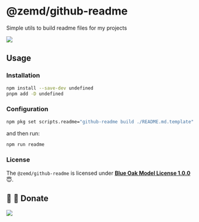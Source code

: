 # @zemd/github-readme

Simple utils to build readme files for my projects


[![](https://img.shields.io/npm/v/@zemd/github-readme?color=%230000ff&labelColor=%23000)](https://www.npmjs.com/package/@zemd/github-readme)


## Usage

### Installation

```bash
npm install --save-dev undefined
pnpm add -D undefined
```

### Configuration

```bash
npm pkg set scripts.readme="github-readme build ./README.md.template"
```

and then run:

```bash
npm run readme
```

### License

The `@zemd/github-readme` is licensed under **[Blue Oak Model License 1.0.0](https://blueoakcouncil.org/license/1.0.0)** 😇.

## 💙 💛 Donate

[![](https://img.shields.io/static/v1?color=blue&label=UNITED24&message=support+Ukraine)](https://u24.gov.ua/)
